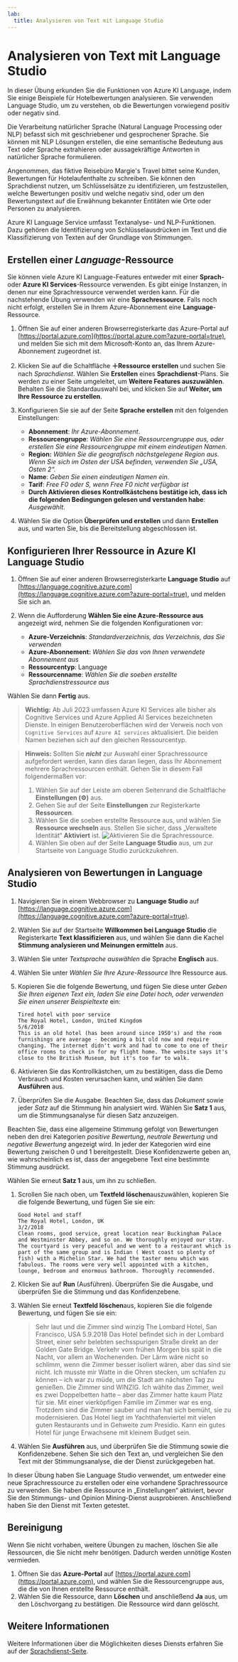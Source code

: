 ```yaml
---
lab:
  title: Analysieren von Text mit Language Studio
---
```


# Analysieren von Text mit Language Studio

In dieser Übung erkunden Sie die Funktionen von Azure KI Language, indem Sie einige Beispiele für Hotelbewertungen analysieren. Sie verwenden Language Studio, um zu verstehen, ob die Bewertungen vorwiegend positiv oder negativ sind.

Die Verarbeitung natürlicher Sprache (Natural Language Processing oder NLP) befasst sich mit geschriebener und gesprochener Sprache. Sie können mit NLP Lösungen erstellen, die eine semantische Bedeutung aus Text oder Sprache extrahieren oder aussagekräftige Antworten in natürlicher Sprache formulieren.

Angenommen, das fiktive Reisebüro Margie's Travel bittet seine Kunden, Bewertungen für Hotelaufenthalte zu schreiben. Sie können den Sprachdienst nutzen, um Schlüsselsätze zu identifizieren, um festzustellen, welche Bewertungen positiv und welche negativ sind, oder um den Bewertungstext auf die Erwähnung bekannter Entitäten wie Orte oder Personen zu analysieren.

Azure KI Language Service umfasst Textanalyse- und NLP-Funktionen. Dazu gehören die Identifizierung von Schlüsselausdrücken im Text und die Klassifizierung von Texten auf der Grundlage von Stimmungen.

## Erstellen einer *Language*-Ressource

Sie können viele Azure KI Language-Features entweder mit einer **Sprach-** oder **Azure KI Services**-Ressource verwenden. Es gibt einige Instanzen, in denen nur eine Sprachressource verwendet werden kann. Für die nachstehende Übung verwenden wir eine **Sprachressource**. Falls noch nicht erfolgt, erstellen Sie in Ihrem Azure-Abonnement eine **Language**-Ressource.

1. Öffnen Sie auf einer anderen Browserregisterkarte das Azure-Portal auf [https://portal.azure.com](https://portal.azure.com?azure-portal=true), und melden Sie sich mit dem Microsoft-Konto an, das Ihrem Azure-Abonnement zugeordnet ist.

1. Klicken Sie auf die Schaltfläche **&#65291;Ressource erstellen** und suchen Sie nach *Sprachdienst*. Wählen Sie **Erstellen** eines **Sprachdienst**-Plans. Sie werden zu einer Seite umgeleitet, um **Weitere Features auszuwählen**. Behalten Sie die Standardauswahl bei, und klicken Sie auf **Weiter, um Ihre Ressource zu erstellen**. 

1. Konfigurieren Sie sie auf der Seite **Sprache erstellen** mit den folgenden Einstellungen:
    - **Abonnement**: *Ihr Azure-Abonnement*.
    - **Ressourcengruppe**: *Wählen Sie eine Ressourcengruppe aus, oder erstellen Sie eine Ressourcengruppe mit einem eindeutigen Namen*.
    - **Region:** *Wählen Sie die geografisch nächstgelegene Region aus. Wenn Sie sich im Osten der USA befinden, verwenden Sie „USA, Osten 2“.*
    - **Name**: *Geben Sie einen eindeutigen Namen ein*.
    - **Tarif**: *Free F0 oder S, wenn Free F0 nicht verfügbar ist*
    - **Durch Aktivieren dieses Kontrollkästchens bestätige ich, dass ich die folgenden Bedingungen gelesen und verstanden habe**: *Ausgewählt*.

1. Wählen Sie die Option **Überprüfen und erstellen** und dann **Erstellen** aus, und warten Sie, bis die Bereitstellung abgeschlossen ist.

## Konfigurieren Ihrer Ressource in Azure KI Language Studio

1. Öffnen Sie auf einer anderen Browserregisterkarte **Language Studio** auf [https://language.cognitive.azure.com](https://language.cognitive.azure.com?azure-portal=true), und melden Sie sich an.

1. Wenn die Aufforderung **Wählen Sie eine Azure-Ressource aus** angezeigt wird, nehmen Sie die folgenden Konfigurationen vor:
    - **Azure-Verzeichnis**: *Standardverzeichnis, das Verzeichnis, das Sie verwenden*
    - **Azure-Abonnement:** *Wählen Sie das von Ihnen verwendete Abonnement aus*
    - **Ressourcentyp**: Language
    - **Ressourcenname**: *Wählen Sie die soeben erstellte Sprachdienstressource aus*

Wählen Sie dann **Fertig** aus.

> **Wichtig:** Ab Juli 2023 umfassen Azure KI Services alle bisher als Cognitive Services und Azure Applied AI Services bezeichneten Dienste. In einigen Benutzeroberflächen wird der Verweis noch von `Cognitive Services` auf `Azure AI services` aktualisiert. Die beiden Namen beziehen sich auf den gleichen Ressourcentyp.

> **Hinweis:** Sollten Sie ***nicht*** zur Auswahl einer Sprachressource aufgefordert werden, kann dies daran liegen, dass Ihr Abonnement mehrere Sprachressourcen enthält. Gehen Sie in diesem Fall folgendermaßen vor:
> 1. Wählen Sie auf der Leiste am oberen Seitenrand die Schaltfläche **Einstellungen (&#9881;)** aus. 
> 1. Gehen Sie auf der Seite **Einstellungen** zur Registerkarte **Ressourcen**.
> 1. Wählen Sie die soeben erstellte Ressource aus, und wählen Sie **Ressource wechseln** aus. Stellen Sie sicher, dass „Verwaltete Identität“ **Aktiviert** ist.
> ![Aktivieren Sie die Sprachressource.](media/analyze-text-language-service/language-resource-enabled.png)
> 1. Wählen Sie oben auf der Seite **Language Studio** aus, um zur Startseite von Language Studio zurückzukehren.

## Analysieren von Bewertungen in Language Studio

1. Navigieren Sie in einem Webbrowser zu **Language Studio** auf [https://language.cognitive.azure.com](https://language.cognitive.azure.com?azure-portal=true).

1. Wählen Sie auf der Startseite **Willkommen bei Language Studio** die Registerkarte **Text klassifizieren** aus, und wählen Sie dann die Kachel **Stimmung analysieren und Meinungen ermitteln** aus.

1. Wählen Sie unter *Textsprache auswählen* die Sprache **Englisch** aus.

1. Wählen Sie unter *Wählen Sie Ihre Azure-Ressource* Ihre Ressource aus.

1. Kopieren Sie die folgende Bewertung, und fügen Sie diese unter *Geben Sie Ihren eigenen Text ein, laden Sie eine Datei hoch, oder verwenden Sie einen unserer Beispieltexte* ein:

    ```
    Tired hotel with poor service
    The Royal Hotel, London, United Kingdom
    5/6/2018
    This is an old hotel (has been around since 1950's) and the room furnishings are average - becoming a bit old now and require changing. The internet didn't work and had to come to one of their office rooms to check in for my flight home. The website says it's close to the British Museum, but it's too far to walk.
    ```

1. Aktivieren Sie das Kontrollkästchen, um zu bestätigen, dass die Demo Verbrauch und Kosten verursachen kann, und wählen Sie dann **Ausführen** aus.

1. Überprüfen Sie die Ausgabe. Beachten Sie, dass das *Dokument* sowie jeder *Satz* auf die Stimmung hin analysiert wird. Wählen Sie **Satz 1** aus, um die Stimmungsanalyse für diesen Satz anzuzeigen. 

Beachten Sie, dass eine allgemeine Stimmung gefolgt von Bewertungen neben den drei Kategorien *positive Bewertung*, *neutrale Bewertung* und *negative Bewertung* angezeigt wird. In jeder der Kategorien wird eine Bewertung zwischen 0 und 1 bereitgestellt. Diese Konfidenzwerte geben an, wie wahrscheinlich es ist, dass der angegebene Text eine bestimmte Stimmung ausdrückt. 

Wählen Sie erneut **Satz 1** aus, um ihn zu schließen.

1. Scrollen Sie nach oben, um **Textfeld löschen**auszuwählen, kopieren Sie die folgende Bewertung, und fügen Sie sie ein:

    ```
    Good Hotel and staff
    The Royal Hotel, London, UK
    3/2/2018
    Clean rooms, good service, great location near Buckingham Palace and Westminster Abbey, and so on. We thoroughly enjoyed our stay. The courtyard is very peaceful and we went to a restaurant which is part of the same group and is Indian ( West coast so plenty of fish) with a Michelin Star. We had the taster menu which was fabulous. The rooms were very well appointed with a kitchen, lounge, bedroom and enormous bathroom. Thoroughly recommended.
    ```
    
    
1. Klicken Sie auf **Run** (Ausführen). Überprüfen Sie die Ausgabe, und überprüfen Sie die Stimmung und das Konfidenzebene.

1. Wählen Sie erneut **Textfeld löschen**aus, kopieren Sie die folgende Bewertung, und fügen Sie sie ein:

    >Sehr laut und die Zimmer sind winzig The Lombard Hotel, San Francisco, USA 5.9.2018 Das Hotel befindet sich in der Lombard Street, einer sehr belebten sechsspurigen Straße direkt an der Golden Gate Bridge. Verkehr vom frühen Morgen bis spät in die Nacht, vor allem an Wochenenden. Der Lärm wäre nicht so schlimm, wenn die Zimmer besser isoliert wären, aber das sind sie nicht. Ich musste mir Watte in die Ohren stecken, um schlafen zu können – ich war zu müde, um die Stadt am nächsten Tag zu genießen. Die Zimmer sind WINZIG. Ich wählte das Zimmer, weil es zwei Doppelbetten hatte – aber das Zimmer hatte kaum Platz für sie. Mit einer vierköpfigen Familie im Zimmer war es eng. Trotzdem sind die Zimmer sauber und man hat sich bemüht, sie zu modernisieren. Das Hotel liegt im Yachthafenviertel mit vielen guten Restaurants und in Gehweite zum Presidio. Kann ein gutes Hotel für junge Erwachsene mit kleinem Budget sein.

1. Wählen Sie **Ausführen** aus, und überprüfen Sie die Stimmung sowie die Konfidenzebene. Sehen Sie sich den Text an, und vergleichen Sie den Text mit der Stimmungsanalyse, die der Dienst zurückgegeben hat.

In dieser Übung haben Sie Language Studio verwendet, um entweder eine neue Sprachressource zu erstellen oder eine vorhandene Sprachressource zu verwenden. Sie haben die Ressource in „Einstellungen“ aktiviert, bevor Sie den Stimmungs- und Opinion Mining-Dienst ausprobieren. Anschließend haben Sie den Dienst mit Texten getestet.

## Bereinigung

Wenn Sie nicht vorhaben, weitere Übungen zu machen, löschen Sie alle Ressourcen, die Sie nicht mehr benötigen. Dadurch werden unnötige Kosten vermieden.

1. Öffnen Sie das **Azure-Portal** auf [https://portal.azure.com](https://portal.azure.com), und wählen Sie die Ressourcengruppe aus, die die von Ihnen erstellte Ressource enthält.
1. Wählen Sie die Ressource, dann **Löschen** und anschließend **Ja** aus, um den Löschvorgang zu bestätigen. Die Ressource wird dann gelöscht.

## Weitere Informationen

Weitere Informationen über die Möglichkeiten dieses Diensts erfahren Sie auf der [Sprachdienst-Seite](https://learn.microsoft.com/azure/ai-services/language-service/overview).

